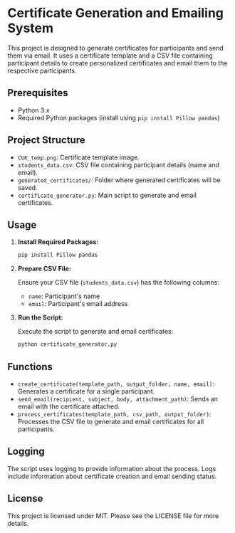 # Certificate Generation and Emailing System

This project is designed to generate certificates for participants and send them via email. It uses a certificate template and a CSV file containing participant details to create personalized certificates and email them to the respective participants.

## Prerequisites

- Python 3.x
- Required Python packages (install using `pip install Pillow pandas`)

## Project Structure

- `CUK_temp.png`: Certificate template image.
- `students_data.csv`: CSV file containing participant details (name and email).
- `generated_certificates/`: Folder where generated certificates will be saved.
- `certificate_generator.py`: Main script to generate and email certificates.

## Usage

1. **Install Required Packages:**

    ```bash
    pip install Pillow pandas
    ```

2. **Prepare CSV File:**

    Ensure your CSV file (`students_data.csv`) has the following columns:
    - `name`: Participant's name
    - `email`: Participant's email address

3. **Run the Script:**

    Execute the script to generate and email certificates:

    ```bash
    python certificate_generator.py
    ```

## Functions

- `create_certificate(template_path, output_folder, name, email)`: Generates a certificate for a single participant.
- `send_email(recipient, subject, body, attachment_path)`: Sends an email with the certificate attached.
- `process_certificates(template_path, csv_path, output_folder)`: Processes the CSV file to generate and email certificates for all participants.

## Logging

The script uses logging to provide information about the process. Logs include information about certificate creation and email sending status.

## License

This project is licensed under MIT. Please see the LICENSE file for more details.
